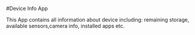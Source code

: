 #Device Info App

This App contains all information about device including: remaining storage, available sensors,camera info, installed apps etc.
